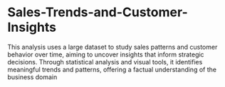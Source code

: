 # Sales-Trends-and-Customer-Insights
This analysis uses a large dataset to study sales patterns and customer behavior over time, aiming to uncover insights that inform strategic decisions. Through statistical analysis and visual tools, it identifies meaningful trends and patterns, offering a factual understanding of the business domain
